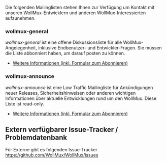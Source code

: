 Die folgenden Mailinglisten stehen Ihnen zur Verfügung um Kontakt mit unseren WollMux-Entwicklern und anderen WollMux-Interessierten aufzunehmen.

### wollmux-general

*wollmux-general* ist eine offene Diskussionsliste für alle WollMux-Angelegenheit, inklusive Endbenutzer- und Entwickler-Fragen. Sie müssen die Liste abbonniert haben, um darauf posten zu können.

- [Weitere Informationen (inkl. Formular zum Abonnieren)](http://joinup.ec.europa.eu/mailman/listinfo/wollmux-general)

### wollmux-announce

*wollmux-announce* ist eine Low Traffic Mailingliste für Ankündigungen neuer Releases, Sicherheitshinweisen oder anderen wichtigen Informationen über aktuelle Entwicklungen rund um den WollMux. Diese Liste ist read-only.

- [Weitere Informationen (inkl. Formular zum Abonnieren)](http://joinup.ec.europa.eu/mailman/listinfo/wollmux-announce)

Extern verfügbarer Issue-Tracker / Problemdatenbank
---------------------------------------------------

Für Externe gibt es folgenden Issue-Tracker <https://github.com/WollMux/WollMux/issues>
